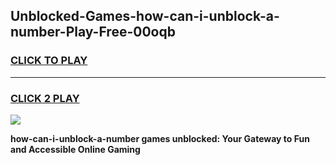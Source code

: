 
## Unblocked-Games-how-can-i-unblock-a-number-Play-Free-00oqb
<h3>
<a href="https://premium76.site?title=how-can-i-unblock-a-number&ref=18A1">CLICK TO PLAY</a></h3>
<hr>

<h3>
<a href="https://premium76.site?title=how-can-i-unblock-a-number&ref=18A1">CLICK 2 PLAY</a>
  
</h3>

<a href="https://premium76.site?title=how-can-i-unblock-a-number&ref=18A1"><img src="https://clearcache.store/games.png"></a>


**how-can-i-unblock-a-number games unblocked: Your Gateway to Fun and Accessible Online Gaming**
